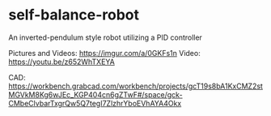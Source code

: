 # self-balance-robot
An inverted-pendulum style robot utilizing a PID controller

Pictures and Videos: https://imgur.com/a/0GKFs1n
Video: https://youtu.be/z652WhTXEYA

CAD: https://workbench.grabcad.com/workbench/projects/gcT19s8bA1KxCMZ2stMGVkM8Kg6wJEc_KGP404cn6gZTwF#/space/gck-CMbeClvbarTxgrQw5Q7tegI7ZlzhrYboEVhAYA4Okx

